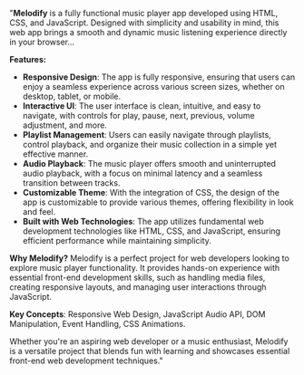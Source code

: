 "**Melodify** is a fully functional music player app developed using HTML, CSS, and JavaScript. Designed with simplicity and usability in mind, this web app brings a smooth and dynamic music listening experience directly in your browser...

**Features:**
- **Responsive Design**: The app is fully responsive, ensuring that users can enjoy a seamless experience across various screen sizes, whether on desktop, tablet, or mobile.
- **Interactive UI**: The user interface is clean, intuitive, and easy to navigate, with controls for play, pause, next, previous, volume adjustment, and more.
- **Playlist Management**: Users can easily navigate through playlists, control playback, and organize their music collection in a simple yet effective manner.
- **Audio Playback**: The music player offers smooth and uninterrupted audio playback, with a focus on minimal latency and a seamless transition between tracks.
- **Customizable Theme**: With the integration of CSS, the design of the app is customizable to provide various themes, offering flexibility in look and feel.
- **Built with Web Technologies**: The app utilizes fundamental web development technologies like HTML, CSS, and JavaScript, ensuring efficient performance while maintaining simplicity.

**Why Melodify?**
Melodify is a perfect project for web developers looking to explore music player functionality. It provides hands-on experience with essential front-end development skills, such as handling media files, creating responsive layouts, and managing user interactions through JavaScript.

**Key Concepts**: Responsive Web Design, JavaScript Audio API, DOM Manipulation, Event Handling, CSS Animations.

Whether you're an aspiring web developer or a music enthusiast, Melodify is a versatile project that blends fun with learning and showcases essential front-end web development techniques."
